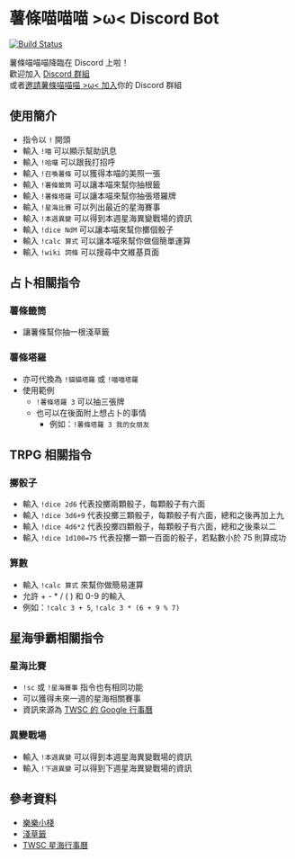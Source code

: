 # 薯條喵喵喵 >ω< Discord Bot

[![Build Status](https://travis-ci.org/penut85420/FriesMeowDiscordBot.svg?branch=master)](https://travis-ci.org/penut85420/FriesMeowDiscordBot)

薯條喵喵喵降臨在 Discord 上啦！  
歡迎加入 [Discord 群組](https://discord.gg/HyQEypc)  
或者[邀請薯條喵喵喵 >ω< 加入](https://tinyurl.com/FriesMeow)你的 Discord 群組

## 使用簡介
+ 指令以 `!` 開頭
+ 輸入 `!喵` 可以顯示幫助訊息
+ 輸入 `!哈囉` 可以跟我打招呼
+ 輸入 `!召喚薯條` 可以獲得本喵的美照一張
+ 輸入 `!薯條籤筒` 可以讓本喵來幫你抽根籤
+ 輸入 `!薯條塔羅` 可以讓本喵來幫你抽張塔羅牌
+ 輸入 `!星海比賽` 可以列出最近的星海賽事
+ 輸入 `!本週異變` 可以得到本週星海異變戰場的資訊
+ 輸入 `!dice NdM` 可以讓本喵來幫你擲個骰子
+ 輸入 `!calc 算式` 可以讓本喵來幫你做個簡單運算
+ 輸入 `!wiki 詞條` 可以搜尋中文維基頁面

## 占卜相關指令
### 薯條籤筒
+ 讓薯條幫你抽一根淺草籤

### 薯條塔羅
+ 亦可代換為 `!貓貓塔羅` 或 `!喵喵塔羅`
+ 使用範例
  + `!薯條塔羅 3` 可以抽三張牌
  + 也可以在後面附上想占卜的事情
    + 例如：`!薯條塔羅 3 我的女朋友`

## TRPG 相關指令
### 擲骰子
+ 輸入 `!dice 2d6` 代表投擲兩顆骰子，每顆骰子有六面
+ 輸入 `!dice 3d6+9` 代表投擲三顆骰子，每顆骰子有六面，總和之後再加上九
+ 輸入 `!dice 4d6*2` 代表投擲四顆骰子，每顆骰子有六面，總和之後乘以二
+ 輸入 `!dice 1d100=75` 代表投擲一顆一百面的骰子，若點數小於 75 則算成功

### 算數
+ 輸入 `!calc 算式` 來幫你做簡易運算
+ 允許 + - * / ( ) 和 0-9 的輸入
+ 例如：`!calc 3 + 5`, `!calc 3 * (6 + 9 % 7)`

## 星海爭霸相關指令
### 星海比賽
+ `!sc` 或 `!星海賽事` 指令也有相同功能
+ 可以獲得未來一週的星海相關賽事
+ 資訊來源為 [TWSC 的 Google 行事曆](http://bit.ly/TWSCSC2CAL)

### 異變戰場
+ 輸入 `!本週異變` 可以得到本週星海異變戰場的資訊
+ 輸入 `!下週異變` 可以得到下週星海異變戰場的資訊

## 參考資料
+ [樂樂小棧](http://mst168.idv.tw/tarot/TAROS/index.asp)
+ [淺草籤](https://gist.github.com/mmis1000/d94bb0a9f37cfd362453)
+ [TWSC 星海行事曆](http://bit.ly/TWSCSC2CAL)